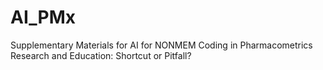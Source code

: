 # AI_PMx
Supplementary Materials for AI for NONMEM Coding in Pharmacometrics Research and Education: Shortcut or Pitfall?
